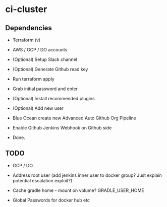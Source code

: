 # ci-cluster


<h2>Dependencies</h2>

- Terraform (v)
- AWS / GCP / DO accounts


- (Optional) Setup Slack channel
- (Optional) Generate Github read key

- Run terraform apply
- Grab initial password and enter
- (Optional) Install recommended plugins
- (Optional) Add new user
- Blue Ocean create new Advanced Auto Github Org Pipeline
- Enable Github Jenkins Webhook on Github side
- Done.




<h2> TODO </h2>

- GCP / DO
- Address root user (add jenkins inner user to docker group? Just explain potential escalation exploit?)

- Cache gradle home - mount on volume? GRADLE_USER_HOME
- Global Passwords for docker hub etc
